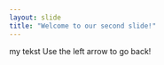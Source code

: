```yaml
---
layout: slide
title: "Welcome to our second slide!"
---
```

my tekst
Use the left arrow to go back!
